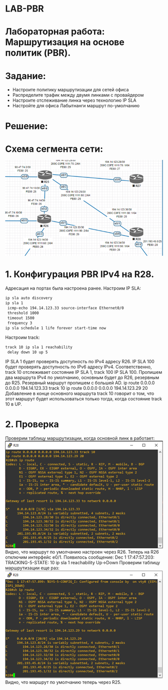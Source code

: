 # LAB-PBR

# Лабораторная работа: Маршрутизация на основе политик (PBR).
# Задание:
- Настроите политику маршрутизации для сетей офиса
- Распределите трафик между двумя линками с провайдером
- Настроите отслеживание линка через технологию IP SLA
- Настройте для офиса Лабытнанги маршрут по-умолчанию

# Решение:

# Схема сегмента сети:
![](https://github.com/dmitriyklimenkov/LAB-PBR/blob/main/%D0%A1%D1%85%D0%B5%D0%BC%D0%B0%20PBR.PNG)

# 1. Конфигурация PBR IPv4 на R28.
Адресация на портах была настроена ранее. Настроим IP SLA:
```
ip sla auto discovery
ip sla 1
 icmp-echo 194.14.123.33 source-interface Ethernet0/0
 threshold 1000
 timeout 1500
 frequency 3
ip sla schedule 1 life forever start-time now
```

Настроим track:
```
track 10 ip sla 1 reachability
 delay down 10 up 5
 ```

IP SLA 1 будет проверять доступность по IPv4 адресу R26.
IP SLA 100 будет проверять доступность по IPv6 адресу IPv4.
Соответственно, track 10 отслеживает состояние IP SLA 1, track 100 IP SLA 100.
Пропишем два маршрута IPv4 по умолчанию, основным будет до R26, резервным до R25. Резервный маршрут пропишем с большей AD.
ip route 0.0.0.0 0.0.0.0 194.14.123.33 track 10
ip route 0.0.0.0 0.0.0.0 194.14.123.29 20
Добавление в конце основного маршрута track 10 говорит о том, что этот маршрут будет использоваться только тогда, когда состояние track 10 в UP.

# 2. Проверка
Проверим таблицу маршрутизации, когда основной линк в работает:
![](https://github.com/dmitriyklimenkov/LAB-PBR/blob/main/ipv4%20ip%20route1.PNG)
Видно, что маршрут по умолчанию настроен через R26.
Теперь на R26 отключим интерфейс e0/1.
Появилось сообщение: Dec  1 17:47:57.203: TRACKING-5-STATE: 10 ip sla 1 reachability Up->Down
Проверим таблицу маршрутизации еще раз:
![](https://github.com/dmitriyklimenkov/LAB-PBR/blob/main/ipv4%20ip%20route2.PNG)
Видно, что маршрут по умолчанию теперь через R25.
